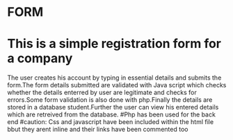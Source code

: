 # FORM
# This is a simple registration form for a company
The user creates his account by typing in essential details and submits the form.The form details submitted are validated with Java script which checks whether the details enterred by user are legitimate and checks for errors.Some form validation is also done with php.Finally the details are stored in a database student.Further the user can view his entered details which are retreived from the database.
#Php has been used for the back end
#caution: Css and javascript have been included within the html file bbut they arent inline and their links have been commented too
